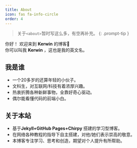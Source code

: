 ```yaml
---
title: About
icon: fas fa-info-circle
order: 4
---
```


> 关于`<about>`暂时写这么多，有空再补充。
{: .prompt-tip }

你好！ 
欢迎来到 **Kerwin** 的博客👏  
你可以叫我 **Kerwin** ，这也是我的英文名。  

## 我是谁
- 一个20多岁的还算年轻的小伙子。
- 文科生，对互联网/科技有着浓厚兴趣。
- 热衷折腾各种新鲜事物，全靠好奇心驱动。
- 偶尔能看懂代码的前端小白。

## 关于本站
- 基于**Jekyll+GitHub Pages+Chirpy** 搭建的学习型博客。
- 在网络各种教程的指导下自主搭建，对他/她们表示崇高的敬意。
- 本博客专注学习、思考和创造，期望对个人提升有所帮助。
